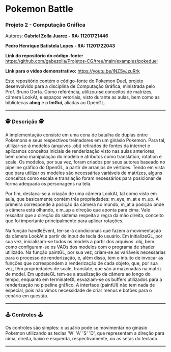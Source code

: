 # Pokemon Battle
### Projeto 2 - Computação Gráfica

Autores: **Gabriel Zolla Juarez - RA: 11201721446**

**Pedro Henrique Batistela Lopes - RA: 11201722043**

**Link do repositório do código-fonte:** https://github.com/gabezolla/Projetos-CG/tree/main/examples/pokeduel

**Link para o vídeo demonstrativo:** https://youtu.be/lNZSyJzuRrk

Este repositório contém o código-fonte do Pokemon Duel, projeto desenvolvido para a disciplina de Computação Gráfica, ministrada pelo Prof. Bruno Dorta. Como referência, utilizou-se conceitos de matrizes, câmera LookAt, e espaços vetoriais, visto durante as aulas, bem como as bibliotecas **abcg** e o **ImGui**, aliadas ao OpenGL.

<hr style="border:1px solid gray"> </hr>

### :detective: **Descrição** :detective:

A implementação consiste em uma cena de batalha de duplas entre Pokemons e seus respectivos treinadores em um ginásio Pokemon. Para tal, utilizar-se-á modelos (arquivos .obj) retirados de fontes da internet e aplicamos conceitos iniciais de renderização visto nas aulas anteriores, bem como manipulação do modelo e atributos como translation, rotation e scale. Os modelos, por sua vez, foram criados por seus autores baseado no pipeline gráfico do OpenGL, a partir de arranjos de vértices. 
Tendo em vista que para utilizar os modelos são necessárias variáveis de matrizes, alguns conceitos como escala e translação foram necessários para posicionar de forma adequada os personagens na tela.

Por fim, destaca-se a criação de uma câmera LookAt, tal como visto em aula, que basicamente contém três propriedades: m_eye, m_at e m_up. A primeira corresponde à posição da câmera no mundo, m_at a posição onde a câmera está olhando, e m_up a direção que aponta para cima. Vale ressaltar que a direção do sistema respeita a regra da mão direita, conceito que foi importante principalmente para aplicar rotações.

Na função handleEvent, ter-se-á condicionais que fazem a movimentação da câmera LookAt a partir do input de tecla do usuário. Em initializeGL, por sua vez, inicializam-se todos os models a partir dos arquivos .obj, bem como configuram-se os VAOs dos modelos com o programa de shader utilizado. Na função paintGL, por sua vez, criam-se as variáveis necessárias para o processo de renderização, e, além disso, tem o intuito de invocar as funções que correspondem à renderização de cada objeto, que, por sua vez, têm propriedades de scale, translate, que são armazenadas na matriz de model. Em updateGL tem-se a atualização da câmera ao longo do tempo, enquanto em terminateGL esvaziam-se os buffers utilizados para a renderização no pipeline gráfico. A interface (paintUI) não tem nada de especial, pois não vimos necessidade de criar menus e botões para o cenário em questão.

<hr style="border:1px solid gray"> </hr>

### :joystick: **Controles** :joystick:

Os controles são simples: o usuário pode se movimentar no ginásio Pokemon utilizando as teclas 'W' 'A' 'S' 'D', que representam a direção para cima, direita, baixo e esquerda, respectivamente, ou as setas do teclado.

<hr style="border:1px solid gray"> </hr>

